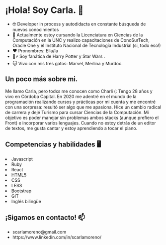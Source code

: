 <h1> ¡Hola! Soy Carla.  👋 </h1>

<ul> 
  
 <li> 🤓 Developer in process y autodidacta en constante búsqueda de nuevos conocimientos </li>
  <li> 🌱 Actualmente estoy cursando la Licenciatura en Ciencias de la Computación en la UNC y realizo capacitaciones de ConoSurTech, Oracle One y el Instituto Nacional de Tecnología Industrial (si, todo eso!) </li>
   <li>❤ Pronombres: Ella/la </li>
   <li> 🌌⚡ Soy fanática de Harry Potter y Star Wars . </li>
  <li>🐱 Vivo con mis tres gatos: Marvel, Merlina y Murdoc. </li>
 
</ul>

<h2> Un poco más sobre mi. </h2>

<p> Me llamo Carla, pero todxs me conocen como Charli (: Tengo 28 años y vivo en Córdoba Capital. En 2020 me adentré en el mundo de la programación realizando cursos y prácticas por mi cuenta y me encontré con una sorpresa: resultó ser algo que me apasiona. Hice un cambio radical de carrera y dejé Turismo para cursar Ciencias de la Computación. Mi objetivo es poder manejar sin problemas ambos stacks (aunque prefiero el Front) e incorporar varios lenguajes. Cuando no estoy detrás de un editor de textos, me gusta cantar y estoy aprendiendo a tocar el piano.  </p>

<h2> Competencias y habilidades 🖥 </h2>
<li>Javascript</li>
<li>Ruby</li>
<li>React</li>
<li>HTML5</li>
<li>CSS</li>
<li>LESS</li>
<li>Bootstrap</li>
<li>GIT</li>
<li>Inglés bilingüe</li>


<h2>  ¡Sigamos en contacto! 📫 </h2>
 <ul> 
<li>scarlamoreno@gmail.com</li>
 <li>https://www.linkedin.com/in/scarlamoreno/</li>
  </ul>
